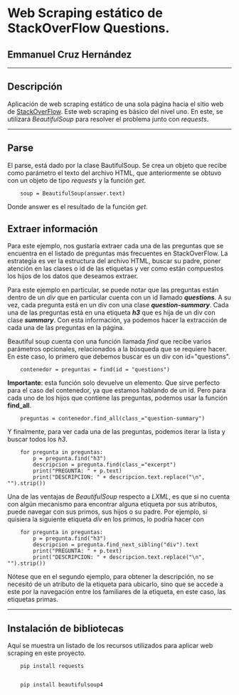 # Web Scraping estático de StackOverFlow Questions.
## Emmanuel Cruz Hernández

----

## Descripción

Aplicación de web scraping estático de una sola página hacia el sitio web de [StackOverFlow](https://es.stackoverflow.com/questions/). Este web scraping es básico del nivel uno.
En este, se utilizará _BeautifulSoup_ para resolver el problema junto con _requests_.

----

## Parse
El parse, está dado por la clase BautifulSoup. Se crea un objeto que recibe como parámetro el texto del archivo HTML, que anteriormente se obtuvo con un objeto de tipo _requests_ y la función _get_.

		soup = BeautifulSoup(answer.text)

Donde answer es el resultado de la función _get_.

## Extraer información
Para este ejemplo, nos gustaría extraer cada una de las preguntas que se encuentra en el listado de preguntas más frecuentes en StackOverFlow. La estrategia es ver la estructura del archivo HTML, buscar su padre, poner atención en las clases o id de las etiquetas y ver como están compuestos los hijos de los datos que deseamos extraer.

Para este ejemplo en particular, se puede notar que las preguntas están dentro de un _div_ que en particular cuenta con un id llamado ***questions***. A su vez, cada pregunta está en un div con una clase ***question-summary***. Cada una de las preguntas está en una etiqueta ***h3*** que es hija de un div con clase ***summary***. Con esta información, ya podemos hacer la extracción de cada una de las preguntas en la página.

Beautiful soup cuenta con una función llamada _find_ que recibe varios parámetros opcionales, relacionados a la búsqueda que se requiere hacer. En este caso, lo primero que debemos buscar es un div con id="questions".

		contenedor = preguntas = find(id = "questions")

**Importante**: esta función solo devuelve un elemento. Que sirve perfecto para el caso del contenedor, ya que estamos hablando de un id. Pero para cada uno de los hijos que contiene las preguntas, podemos usar la función **find_all**.

		preguntas = contenedor.find_all(class_="question-summary")

Y finalmente, para ver cada una de las preguntas, podemos iterar la lista y buscar todos los _h3_.

		for pregunta in preguntas:
			p = pregunta.find("h3")
			descripcion = pregunta.find(class_="excerpt")
			print("PREGUNTA: " + p.text)
			print("DESCRIPCION: " + descripcion.text.replace("\n", "").strip())

Una de las ventajas de _BeautifulSoup_ respecto a _LXML_, es que si no cuenta con algún mecanismo para encontrar alguna etiqueta por sus atributos, puede navegar con sus primos, sus hijos o su padre. Por ejemplo, si quisiera la siguiente etiqueta _div_ en los primos, lo podría hacer con

		for pregunta in preguntas:
			p = pregunta.find("h3")
			descripcion = pregunta.find_next_sibling("div").text
			print("PREGUNTA: " + p.text)
			print("DESCRIPCION: " + descripcion.text.replace("\n", "").strip())

Nótese que en el segundo ejemplo, para obtener la descripción, no se necesitó de un atributo de la etiqueta para ubicarlo, sino que se accede a este por la navegación entre los familiares de la etiqueta, en este caso, las etiquetas primas.

----


## Instalación de bibliotecas

Aquí se muestra un listado de los recursos utilizados para aplicar web scraping en este proyecto.

		pip install requests


		pip install beautifulsoup4

